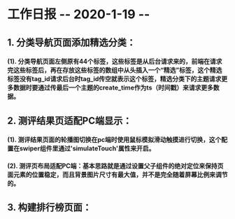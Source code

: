 # 工作日报           -- 2020-1-19 --

## 1. 分类导航页面添加精选分类：

#### (1). 分类导航页面左侧原有44个标签，这些标签是从后台请求来的，前端在请求完这些标签后，再在存放这些标签的数组中从头插入一个“精选”标签，这个精选标签没有tag_id请求后台时tag_id传空就表示这个标签，精选分类下的主题请求更多数据时要通过传最后一个主题的create_time作为ts（时间戳）来请求更多数据。

## 2. 测评结果页适配PC端显示：

#### (1). 测评结果页面的轮播图切换在pc端时使用鼠标模拟滑动触摸进行切换，这个配置在swiper组件里通过'simulateTouch'属性来开启。

#### (2). 测评页布局适配PC端：基本思路就是通过设置父子组件的绝对定位来保持页面元素的位置稳定，而且背景图片尺寸有最大值，并不是完全随着屏幕比例来调节的。

## 3. 构建排行榜页面：